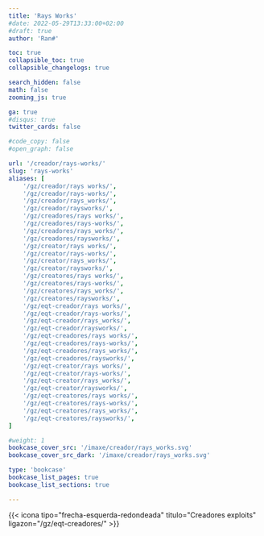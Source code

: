 ```yaml
---
title: 'Rays Works'
#date: 2022-05-29T13:33:00+02:00
#draft: true
author: 'Ran#'

toc: true
collapsible_toc: true
collapsible_changelogs: true

search_hidden: false
math: false
zooming_js: true

ga: true
#disqus: true
twitter_cards: false

#code_copy: false
#open_graph: false

url: '/creador/rays-works/'
slug: 'rays-works'
aliases: [
    '/gz/creador/rays works/',
    '/gz/creador/rays-works/',
    '/gz/creador/rays_works/',
    '/gz/creador/raysworks/',
    '/gz/creadores/rays works/',
    '/gz/creadores/rays-works/',
    '/gz/creadores/rays_works/',
    '/gz/creadores/raysworks/',
    '/gz/creator/rays works/',
    '/gz/creator/rays-works/',
    '/gz/creator/rays_works/',
    '/gz/creator/raysworks/',
    '/gz/creatores/rays works/',
    '/gz/creatores/rays-works/',
    '/gz/creatores/rays_works/',
    '/gz/creatores/raysworks/',
    '/gz/eqt-creador/rays works/',
    '/gz/eqt-creador/rays-works/',
    '/gz/eqt-creador/rays_works/',
    '/gz/eqt-creador/raysworks/',
    '/gz/eqt-creadores/rays works/',
    '/gz/eqt-creadores/rays-works/',
    '/gz/eqt-creadores/rays_works/',
    '/gz/eqt-creadores/raysworks/',
    '/gz/eqt-creator/rays works/',
    '/gz/eqt-creator/rays-works/',
    '/gz/eqt-creator/rays_works/',
    '/gz/eqt-creator/raysworks/',
    '/gz/eqt-creatores/rays works/',
    '/gz/eqt-creatores/rays-works/',
    '/gz/eqt-creatores/rays_works/',
    '/gz/eqt-creatores/raysworks/',
]

#weight: 1
bookcase_cover_src: '/imaxe/creador/rays_works.svg'
bookcase_cover_src_dark: '/imaxe/creador/rays_works.svg'

type: 'bookcase'
bookcase_list_pages: true
bookcase_list_sections: true

---
```


{{< icona tipo="frecha-esquerda-redondeada" titulo="Creadores exploits" ligazon="/gz/eqt-creadores/" >}}
